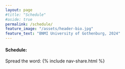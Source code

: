 ```yaml
---
layout: page
#title: "Schedule"
#aside: true
permalink: /schedule/
feature_image: "/assets/header-bio.jpg"
feature_text: "BNMI University of Gothenburg, 2024"
---
```


<h4>
Schedule:
</h4>


Spread the word:
{% include nav-share.html %}

